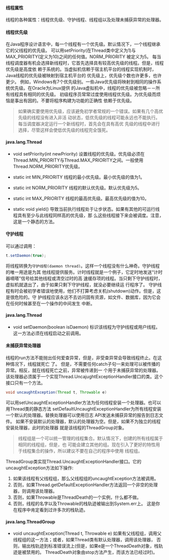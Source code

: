 #### 线程属性
线程的各种属性：线程优先级、守护线程、线程组以及处理未捕获异常的处理器。

#### 线程优先级
在Java程序设计语言中，每一个线程有一个优先级。默认情况下，一个线程继承它的父线程的优先级。
可以用setPriority(在Thread类中定义为1)与MAX_PRIORITY(定义为10)之间的任何值。NORM_PRIORITY
被定义为5。
每当线程调度器有机会选择新线程时，它首先选择具有较高优先级的线程。但是，线程优先级是高度依
赖于系统的。当虚拟机信赖于宿主机平台的线程实现机制时，Java线程的优先级被映射到宿主机平台的
优先级上，优先级个数也许更多，也许更少。
例如，Windows有7个优先级别。一些Java优先级将映射到相同的操作系统优先级。在Oracle为Linux提供
的Java虚拟机中，线程的优先级被忽略－－所有线程具有相同的优先级。
初级程序员常常过度使用线程优先级。为优先级而烦恼是事出有因的。不要将程序构建为功能的正确性
依赖于优先级。

> 如果确实要使用优先级，应该避免初学者常规的一个错误。如果有几个高优先级的线程没有进入非活
动状态，低优先级的线程可能永远也不能执行。每当调度器决定运行一个新线程时，首先会在具有高优
先级的线程中进行选择，尽管这样会使低优先级的线程完全饿死。

#### java.lang.Thread
* void setPriority(int newPriority)
	设置线程的优先级。优先级必须在Thread.MIN_PRIORITY与Thread.MAX_PRIORITY之间。一般使用
	Thread.NORM_PRIORITY优先级。

* static int MIN_PRIORITY
	线程的最小优先级。最小优先级的值为1。

* static int NORM_PRIORITY
	线程的默认优先级。默认优先级为5。

* static int MAX_PRIORITY
	线程的最高优先级。最高优先级的值为10。

* static void yield()
	导致当前执行线程处于让步状态。如果有其他的可运行线程具有至少与此线程同样高的优先级，那
	么这些线程接下来会被调度。注意，这是一个静态的方法。


#### 守护线程
可以通过调用：
```java
t.setDaemon(true);
```
将线程转换为`守护线程(daemon thread)`。这样一个线程没有什么神奇。守护线程的唯一用途是为其
他线程提供服务。计时线程就是一个例子，它定时地发送“计时器嘀嗒”信号给其他线程或清空过时的高
速缓存项的线程。当只剩下守护线程时，虚拟机就退出了，由于如果只剩下守护线程，就没必要继续运
行程序了。
守护线程有时会被初学者错误地使用，他们不打算考虑关机(shutdown)动作。但是，这是很危险的。守
护线程应该永远不去访问固有资源，如文件、数据库，因为它会在任何时候甚至在一个操作的中间发生
中断。

#### java.lang.Thread
* void setDaemon(boolean isDaemon)
	标识该线程为守护线程或用户线程。这一方法必须在线程启动之前调用。


#### 未捕获异常处理器
线程的run方法不能抛出任何爱查异常，但是，非受查异常会导致线程终止。在这种情况下，线程就死亡
了。
但是，不需要任何catch子句一来处理可以被传播的异常。相反，就在线程死亡之前，异常被传递到一
个用于未捕获异常的处理器。
该处理器必须属于一个实现Thread.UncajughtExceptionHandler接口的类。这个接口只有一个方法。
```java
void uncaughtException(Thread t, Throwable e)
```
可以用setUncaughtExceptionHandler方法为任何线程安装一个处理器。也可以用Thread类的静态方法
setDefaultUncaughtExceptionHandler为所有线程安装一个默认的处理器。替换处理器可以使用日志
API发送未捕获异常的报告到日志文件。
如果不安装默认的处理器，默认的处理器为空。但是，如果不为独立的线程安装处理器，此时的处理器
就是该线程的ThreadGroup对象。

> 线程组是一个可以统一管理的线程集合。默认情况下，创建的所有线程属于相同的线程组，但是，也
可能会建立其他的组。现在引入了更好的特性用于线程集合的操作，所以建议不要在自己的程序中使用
线程组。

ThreadGroup类实现Thread.UncaughtExceptionHandler接口。它的uncaughtException方法如下操作:
1. 如果该线程有父线程组，那么父线程组的uncaughtException方法被调用。
2. 否则，如果Thread.getDefaultExceptionHandler方法返回一个非空的处理器，则调用该处理器。
3. 否则，如果Throwable是ThreadDeath的一个实例，什么都不做。
4. 否则，线程的名字以及Throwable的栈轨迹被输出到System.err上。
这是你在程序中肯定看到过许多次的栈轨迹。


#### java.lang.ThreadGroup
* void uncaughtException(Thread t, Throwable e)
	如果有父线程组，调用父线程组的这一方法；或者，如果Thread类有默认处理器，调用该处理器，
	否则，输出栈轨迹到标准错误流上(但是，如果e是一个ThreadDeath对象，栈轨迹是被禁用的。
	ThreadDeath对象由stop方法产生，而该方法已经过时)。

